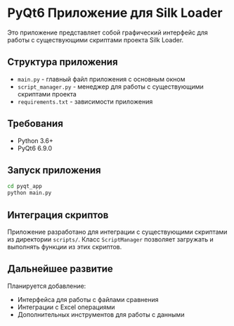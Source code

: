 # PyQt6 Приложение для Silk Loader

Это приложение представляет собой графический интерфейс для работы с существующими скриптами проекта Silk Loader.

## Структура приложения

- `main.py` - главный файл приложения с основным окном
- `script_manager.py` - менеджер для работы с существующими скриптами проекта
- `requirements.txt` - зависимости приложения

## Требования

- Python 3.6+
- PyQt6 6.9.0

## Запуск приложения

```bash
cd pyqt_app
python main.py
```

## Интеграция скриптов

Приложение разработано для интеграции с существующими скриптами из директории `scripts/`. 
Класс `ScriptManager` позволяет загружать и выполнять функции из этих скриптов.

## Дальнейшее развитие

Планируется добавление:
- Интерфейса для работы с файлами сравнения
- Интеграции с Excel операциями
- Дополнительных инструментов для работы с данными
